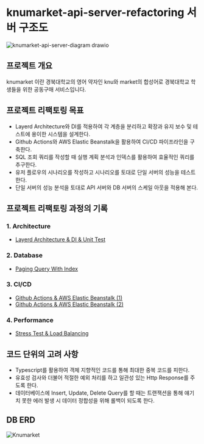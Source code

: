 # knumarket-api-server-refactoring 서버 구조도
![knumarket-api-server-diagram drawio](https://user-images.githubusercontent.com/68889506/156391976-5acea461-10df-43d7-9ea3-30dcc70b755b.svg)

## 프로젝트 개요
knumarket 이란 경북대학교의 영어 약자인 knu와 market의 합성어로 경북대학교 학생들을 위한 공동구매 서비스입니다.

## 프로젝트 리팩토링 목표
- Layerd Architecture와 DI를 적용하여 각 계층을 분리하고 확장과 유지 보수 및 테스트에 용이한 시스템을 설계한다.
- Github Actions와 AWS Elastic Beanstalk을 활용하여 CI/CD 파이프라인을 구축한다.
- SQL 조회 쿼리를 작성할 때 실행 계획 분석과 인덱스를 활용하여 효율적인 쿼리를 추구한다.
- 유저 플로우의 시나리오를 작성하고 시나리오를 토대로 단일 서버의 성능을 테스트한다.
- 단일 서버의 성능 분석을 토대로 API 서버와 DB 서버의 스케일 아웃을 적용해 본다.

## 프로젝트 리팩토링 과정의 기록
### 1. Architecture
- [Layerd Architecture & DI & Unit Test](https://velog.io/@zooyeop/Architecture-Layerd-Architecture-DI-Unit-Test)
### 2. Database
- [Paging Query With Index](https://velog.io/@zooyeop/Database-Paging-query-with-index-1)
### 3. CI/CD
- [Github Actions & AWS Elastic Beanstalk (1)](https://velog.io/@zooyeop/Github-Actions-CICD-1)
- [Github Actions & AWS Elastic Beanstalk (2)](https://velog.io/@zooyeop/CICD-Github-Actions-AWS-Elastic-Beanstalk-2)
### 4. Performance
- [Stress Test & Load Balancing](https://velog.io/@zooyeop/Performance-Stress-Test-Load-Balancing)

## 코드 단위의 고려 사항
- Typescript를 활용하여 객체 지향적인 코드를 통해 최대한 중복 코드를 피한다.
- 유효성 검사와 더불어 적절한 예외 처리를 하고 일관성 있는 Http Response를 주도록 한다.
- 데이터베이스에 Insert, Update, Delete Query를 할 때는 트랜잭션을 통해 얘기치 못한 에러 발생 시 데이터 정합성을 위해 롤백이 되도록 한다.

## DB ERD
![Knumarket](https://user-images.githubusercontent.com/68889506/156399920-1f87f609-5042-451b-8f01-e1f0f9ae8ad6.png)
